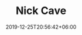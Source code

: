 ---
title: "Nick Cave"
date: 2019-12-25T20:56:42+06:00
type: portfolio
image: "images/projects/text_NickCave/nick_cave_2_fake.svg"
category: ["FAKE"]
project_images: ["images/projects/text_NickCave/nick_cave_2_fake.svg"]
---